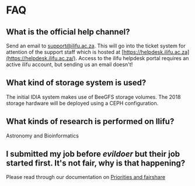 # FAQ

## What is the official help channel?

Send an email to [support@ilifu.ac.za](mailto:support@ilifu.ac.za). This will go into the ticket system for attention of the support staff which is hosted at [https://helpdesk.ilifu.ac.za](https://helpdesk.ilifu.ac.za/). Access to the ilifu helpdesk portal requires an active ilifu account, but sending us an email doesn't!

## What kind of storage system is used?

The initial IDIA system makes use of BeeGFS storage volumes. The 2018 storage hardware will be deployed using a CEPH configuration.

## What kinds of research is performed on Ilifu?

Astronomy and Bioinformatics

## I submitted my job before _evildoer_ but their job started first. It's not fair, why is that happening?
Please read through our documentation on [Priorities and fairshare](tech_docs/fairshare)